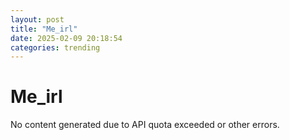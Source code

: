 ```yaml
---
layout: post
title: "Me_irl"
date: 2025-02-09 20:18:54
categories: trending
---
```


# Me_irl

No content generated due to API quota exceeded or other errors.
